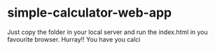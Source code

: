# simple-calculator-web-app
Just copy the folder in your local server and
run the index.html in you favourite browser.
Hurray!! You have you calci
